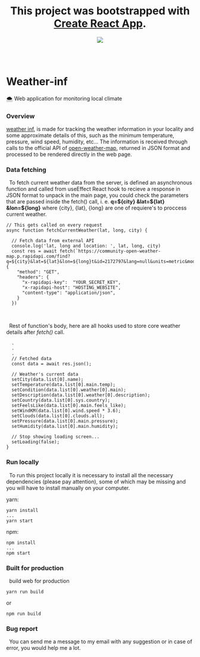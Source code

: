 <h1 align="center">This project was bootstrapped with <a href="https://github.com/facebook/create-react-app" target="_blank">Create React App</a>.</h1>
<p align="center">
  <a href="https://reactjs.org/" rel="noopener" target="_blank"> <img src="https://reactjs.org/favicon.ico"></a></p>
</p>
<br>
<br>

<h1>Weather-inf</h1>
🌨️ Web application for monitoring local climate

<br>

<h3> Overview </h3>
<a href="https://weather-inf.web.app">weather inf</a>, is made for tracking the weather information in your locality and some approximate details of this, such as the minimum temperature, pressure, wind speed, humidity, etc... The information is received through calls to the official API of <a href="http://openweathermap.org/">open-weather-map</a>, returned in JSON format and processed to be rendered directly in the web page.

### Data fetching
&nbsp; To fetch current weather data from the server, is defined an asynchronous function and called from useEffect React hook to recieve a response in JSON format to unpack in the main page, you could check the parameters that are passed inside the fetch() call, i. e. **q=${city} &lat=${lat} &lon=${long}** where {city}, {lat}, {long} are one  of requiere's to proccess current weather.

    // This gets called on every request
    async function fetchCurrentWeather(lat, long, city) {

      // Fetch data from external API
      console.log('lat, long and location: ', lat, long, city)
      const res = await fetch(`https://community-open-weather-map.p.rapidapi.com/find?q=${city}&lat=${lat}&lon=${long}t&id=2172797&lang=null&units=metric&mode=xml%2C%20html`, {
        "method": "GET",
        "headers": {
          "x-rapidapi-key":  "YOUR_SECRET_KEY",
          "x-rapidapi-host": "HOSTING_WEBSITE",
          "content-type": "application/json",
        }
      })

<br>

&nbsp; Rest of function's body, here are all hooks used to store core weather details after *fetch()* call. <br>
      
      .
      .
      .
      // Fetched data
      const data = await res.json();

      // Weather's current data 
      setCity(data.list[0].name);
      setTemperature(data.list[0].main.temp);
      setCondition(data.list[0].weather[0].main);
      setDescription(data.list[0].weather[0].description);
      setCountry(data.list[0].sys.country);
      setFeelsLike(data.list[0].main.feels_like);
      setWindKM(data.list[0].wind.speed * 3.6);
      setClouds(data.list[0].clouds.all);
      setPressure(data.list[0].main.pressure);
      setHumidity(data.list[0].main.humidity);

      // Stop showing loading screen...
      setLoading(false);
    }


### Run locally
&nbsp; To run this project locally it is necessary to install all the necessary dependencies (please pay attention), some of which may be missing and you will have to install manually on your computer.

yarn: <br>

    yarn install
    ...
    yarn start

npm: <br>

    npm install
    ...
    npm start


### Built for production
&nbsp; build web for production

    yarn run build
or

    npm run build

### Bug report
&nbsp; You can send me a message to my email with any suggestion or in case of error, you would help me a lot.

